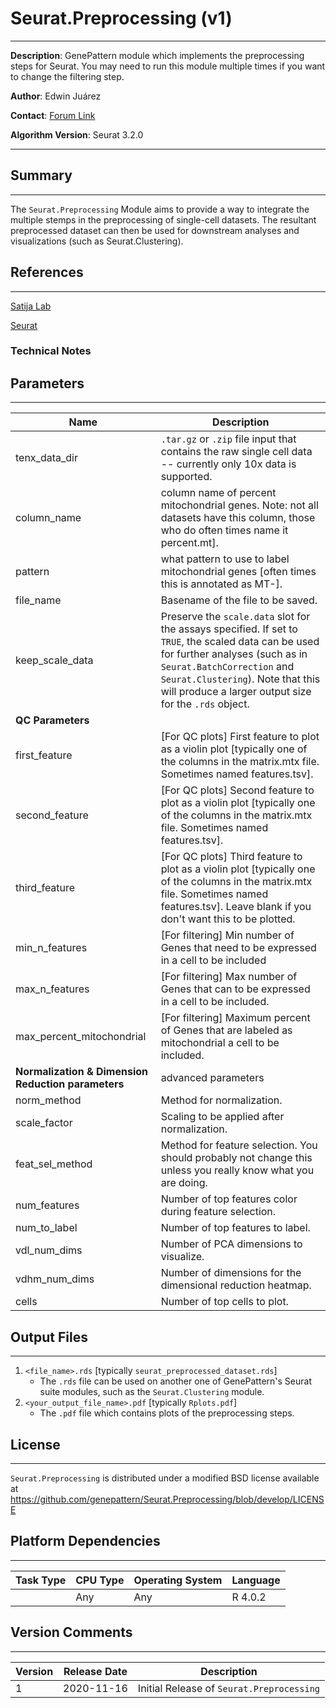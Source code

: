 # Seurat.Preprocessing (v1)
---
**Description**: GenePattern module which implements the preprocessing steps for Seurat. You may need to run this module multiple times if you want to change the filtering step.

**Author**: Edwin Juárez

**Contact**: [Forum Link](https://groups.google.com/forum/?utm_medium=email&utm_source=footer#!forum/genepattern-help)

**Algorithm Version**: Seurat 3.2.0

---

## Summary
---

The `Seurat.Preprocessing` Module aims to provide a way to integrate the multiple stemps in the preprocessing of single-cell datasets. The resultant preprocessed dataset  can then be used for downstream analyses and visualizations (such as Seurat.Clustering).


## References
---
[Satija Lab](https://satijalab.org)

[Seurat](https://satijalab.org/seurat/)

### Technical Notes


## Parameters
---

| Name | Description |
-------|--------------
| tenx_data_dir         | `.tar.gz` or `.zip` file input that contains the  raw single cell data -- currently only 10x data is supported.|
| column_name            | 	column name of percent mitochondrial genes. Note: not all datasets have this column, those who do often times name it percent.mt].|
| pattern        | 	what pattern to use to label mitochondrial genes [often times this is annotated as MT-].|
| file_name      | 	Basename of the file to be saved.|
| keep_scale_data| Preserve the `scale.data` slot for the assays specified. If set to `TRUE`, the scaled data can be used for further analyses (such as in `Seurat.BatchCorrection` and `Seurat.Clustering`). Note that this will produce a larger output size for the `.rds` object.
|**QC Parameters**||
| first_feature  | [For QC plots] First feature to plot as a violin plot [typically one of the columns in the matrix.mtx file. Sometimes named features.tsv].|
|second_feature|	[For QC plots] Second feature to plot as a violin plot [typically one of the columns in the matrix.mtx file. Sometimes named features.tsv].|
|third_feature|	[For QC plots] Third feature to plot as a violin plot [typically one of the columns in the matrix.mtx file. Sometimes named features.tsv]. Leave blank if you don't want this to be plotted.|
|min_n_features| [For filtering] Min number of Genes that need to be expressed in a cell to be included|
|max_n_features| [For filtering] Max number of Genes that can to be expressed in a cell to be included.|
|max_percent_mitochondrial|[For filtering] Maximum percent of Genes that are labeled as mitochondrial a cell to be included.|
| **Normalization & Dimension Reduction parameters** | advanced parameters|
|norm_method|	Method for normalization.|
|scale_factor|	Scaling to be applied after normalization.|
|feat_sel_method|Method for feature selection. You should probably not change this unless you really know what you are doing.|
|num_features|	Number of top features color during feature selection.|
|num_to_label|Number of top features to label.|
|vdl_num_dims|Number of PCA dimensions to visualize.|
|vdhm_num_dims|	Number of dimensions for the dimensional reduction heatmap.|
|cells|Number of top cells to plot.|


## Output Files
---

1. `<file_name>.rds` [typically `seurat_preprocessed_dataset.rds`]
    - The `.rds` file can be used on another one of GenePattern's Seurat suite modules, such as the `Seurat.Clustering` module.
2. `<your_output_file_name>.pdf` [typically `Rplots.pdf`]
    - The `.pdf` file which contains plots of the preprocessing steps.


## License
---

`Seurat.Preprocessing` is distributed under a modified BSD license available at https://github.com/genepattern/Seurat.Preprocessing/blob/develop/LICENSE


## Platform Dependencies
---

| Task Type | CPU Type | Operating System | Language |
------------|----------|------------------|----------|
|           |  Any     | Any              | R 4.0.2  |


## Version Comments
---

| Version | Release Date | Description                                 |
----------|--------------|---------------------------------------------|
| 1       | 2020-11-16          | Initial Release of `Seurat.Preprocessing` |
